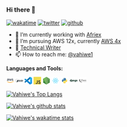 ### Hi there 👋

[![wakatime](https://wakatime.com/badge/user/4ab84eed-da49-482e-84aa-a3feb0ecee1f.svg)](https://wakatime.com/@4ab84eed-da49-482e-84aa-a3feb0ecee1f)
[![twitter](https://img.shields.io/twitter/follow/vahiwe1?label=followers&logo=twitter&color=%23007ec6&style=plastic)](https://twitter.com/vahiwe1)
[![github](https://img.shields.io/github/followers/vahiwe?logo=github&style=plastic)](https://github.com/vahiwe?tab=followers)


- 🔭 I’m currently working with [Afriex](https://www.afriexapp.com/)
- 🌱 I’m pursuing AWS 12x, currently [AWS 4x](https://www.youracclaim.com/users/vahiwe/badges)
- 🤔 [Technical Writer](https://medium.com/@vahiwe)
- 📫 How to reach me: [@vahiwe1](https://twitter.com/vahiwe1)

**Languages and Tools:**  

<code><img height="20" src="https://raw.githubusercontent.com/github/explore/fbceb94436312b6dacde68d122a5b9c7d11f9524/topics/aws/aws.png"></code>
<code><img height="20" src="https://raw.githubusercontent.com/github/explore/80688e429a7d4ef2fca1e82350fe8e3517d3494d/topics/bash/bash.png"></code>
<code><img height="20" src="https://raw.githubusercontent.com/github/explore/80688e429a7d4ef2fca1e82350fe8e3517d3494d/topics/visual-studio-code/visual-studio-code.png"></code>
<code><img height="20" src="https://raw.githubusercontent.com/github/explore/80688e429a7d4ef2fca1e82350fe8e3517d3494d/topics/javascript/javascript.png"></code>
<code><img height="20" src="https://raw.githubusercontent.com/github/explore/80688e429a7d4ef2fca1e82350fe8e3517d3494d/topics/nodejs/nodejs.png"></code>
<code><img height="20" src="https://raw.githubusercontent.com/github/explore/80688e429a7d4ef2fca1e82350fe8e3517d3494d/topics/react/react.png"></code>
<code><img height="20" src="https://raw.githubusercontent.com/github/explore/80688e429a7d4ef2fca1e82350fe8e3517d3494d/topics/python/python.png"></code>
<code><img height="20" src="https://raw.githubusercontent.com/github/explore/80688e429a7d4ef2fca1e82350fe8e3517d3494d/topics/django/django.png"></code>
<code><img height="20" src="https://raw.githubusercontent.com/github/explore/80688e429a7d4ef2fca1e82350fe8e3517d3494d/topics/flask/flask.png"></code>

[![Vahiwe's Top Langs](https://github-readme-stats.vercel.app/api/top-langs/?username=vahiwe&langs_count=8&hide=c%2B%2B,c,java&layout=compact&theme=dracula)](https://github.com/vahiwe/github-readme-stats)

[![Vahiwe's github stats](https://github-readme-stats.vercel.app/api?username=vahiwe&count_private=true&show_icons=true&theme=dracula)](https://github.com/vahiwe/github-readme-stats)

[![Vahiwe's wakatime stats](https://github-readme-stats.vercel.app/api/wakatime?username=vahiwe&layout=compact&theme=dracula)](https://github.com/vahiwe/github-readme-stats)

<!--
**vahiwe/vahiwe** is a ✨ _special_ ✨ repository because its `README.md` (this file) appears on your GitHub profile.

Here are some ideas to get you started:

- 🔭 I’m currently working on ...
- 🌱 I’m currently learning ...
- 👯 I’m looking to collaborate on ...
- 🤔 I’m looking for help with ...
- 💬 Ask me about ...
- 📫 How to reach me: ...
- 😄 Pronouns: ...
- ⚡ Fun fact: ...
-->
